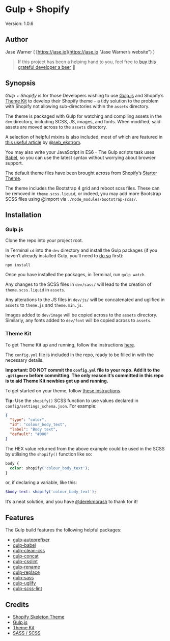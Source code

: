 # Gulp + Shopify

Version: 1.0.6

## Author

Jase Warner ( [https://jase.io](https://jase.io "Jase Warner’s website") )

> If this project has been a helping hand to you, feel free to [buy this grateful developer a beer](https://www.buymeacoffee.com/jasewarner/) 🍻

## Synopsis

*Gulp + Shopify* is for those Developers wishing to use [Gulp.js](http://gulpjs.com/ "Gulp.js website") and Shopify’s [Theme Kit](https://shopify.github.io/themekit/ "Theme Kit GitHub page") to develop their Shopify theme &ndash; a tidy solution to the problem with Shopify not allowing sub-directories within the `assets` directory.

The theme is packaged with Gulp for watching and compiling assets in the `dev` directory, including SCSS, JS, images, and fonts. When modified, said assets are moved across to the `assets` directory.

A selection of helpful mixins is also included, most of which are featured in [this useful article](http://zerosixthree.se/8-sass-mixins-you-must-have-in-your-toolbox/ "Mixins article") by [@seb_ekstrom](https://twitter.com/seb_ekstrom "@seb_ekstrom on Twitter").

You may also write your JavaScript in ES6 &ndash; The Gulp scripts task uses [Babel](https://babeljs.io/ "Babel website"), so you can use the latest syntax without worrying about browser support.

The default theme files have been brought across from Shopify’s [Starter Theme](https://github.com/Shopify/starter-theme "Starter Theme GitHub page").

The theme includes the Bootstrap 4 grid and reboot scss files. These can be removed in `theme.scss.liquid`, or indeed, you may add more Bootstrap SCSS files using @import via `./node_modules/bootstrap-scss/`.

## Installation

### Gulp.js

Clone the repo into your project root.

In Terminal `cd` into the `dev` directory and install the Gulp packages (if you haven’t already installed Gulp, you’ll need to [do so](https://github.com/gulpjs/gulp/blob/master/docs/getting-started.md "Gulp installation") first):

`npm install`

Once you have installed the packages, in Terminal, run `gulp watch`.

Any changes to the SCSS files in `dev/sass/` will lead to the creation of `theme.scss.liquid` in `assets`.

Any alterations to the JS files in `dev/js/` will be concatenated and uglified in `assets` to `theme.js` and `theme.min.js`.

Images added to `dev/image` will be copied across to the `assets` directory. Similarly, any fonts added to `dev/font` will be copied across to `assets`.

### Theme Kit

To get Theme Kit up and running, follow the instructions [here](https://shopify.github.io/themekit/#installation "Theme Kit installation instructions").

The `config.yml` file is included in the repo, ready to be filled in with the necessary details.

**Important: DO NOT commit the `config.yml` file to your repo. Add it to the `.gitignore` before committing. The only reason it’s committed in this repo is to aid Theme Kit newbies get up and running.**

To get started on your theme, follow [these instructions](https://shopify.github.io/themekit/#use-a-new-theme "Theme Kit usage instructions").

**Tip:** Use the `shopify()` SCSS function to use values declared in `config/settings_schema.json`. For example:

```json
{
  "type": "color",
  "id": "colour_body_text",
  "label": "Body text",
  "default": "#000"
}
```

The HEX value returned from the above example could be used in the SCSS by utilising the `shopify()` function like so:

```css
body {
  color: shopify('colour_body_text');
}
```

or, if declaring a variable, like this:

```scss
$body-text: shopify('colour_body_text');
```

It’s a neat solution, and you have [@derekmorash](https://gist.github.com/derekmorash/1e82ff9ffdf675ce00af7d0c3c99fb0c) to thank for it!

## Features

The Gulp build features the following helpful packages:

* [gulp-autoprefixer](https://github.com/sindresorhus/gulp-autoprefixer "gulp-autoprefixer GitHub page")
* [gulp-babel](https://github.com/babel/gulp-babel "gulp-babel GitHub page")
* [gulp-clean-css](https://github.com/scniro/gulp-clean-css "gulp-clean-css GitHub page")
* [gulp-concat](https://github.com/contra/gulp-concat "gulp-concat GitHub page")
* [gulp-csslint](https://github.com/lazd/gulp-csslint "gulp-csslint GitHub page")
* [gulp-rename](https://github.com/hparra/gulp-rename "gulp-rename GitHub page")
* [gulp-replace](https://github.com/lazd/gulp-replace "gulp-replace GitHub page")
* [gulp-sass](https://github.com/dlmanning/gulp-sass "gulp-sass GitHub page")
* [gulp-uglify](https://github.com/terinjokes/gulp-uglify "gulp-uglify GitHub page")
* [gulp-scss-lint](https://github.com/juanfran/gulp-scss-lint "gulp-scss-lint GitHub page")

## Credits

* [Shopify Skeleton Theme](https://github.com/Shopify/skeleton-theme "Shopify Skeleton Theme GitHub page")
* [Gulp.js](http://gulpjs.com/ "Gulp.js website")
* [Theme Kit](https://shopify.github.io/themekit/ "Shopify Theme Kit GitHub page")
* [SASS / SCSS](http://sass-lang.com/ "SASS website")
